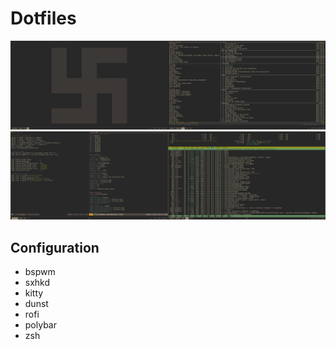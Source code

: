# Dotfiles

![Background image](img/img0.png)
![Background image](img/img1.png)

## Configuration

+ bspwm
+ sxhkd
+ kitty
+ dunst
+ rofi
+ polybar
+ zsh
